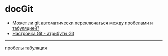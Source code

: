 # docGit
* [Может ли git автоматически переключаться между пробелами и табуляцией?](/articles/%D0%9C%D0%BE%D0%B6%D0%B5%D1%82%20%D0%BB%D0%B8%20git%20%D0%B0%D0%B2%D1%82%D0%BE%D0%BC%D0%B0%D1%82%D0%B8%D1%87%D0%B5%D1%81%D0%BA%D0%B8%20%D0%BF%D0%B5%D1%80%D0%B5%D0%BA%D0%BB%D1%8E%D1%87%D0%B0%D1%82%D1%8C%D1%81%D1%8F%20%D0%BC%D0%B5%D0%B6%D0%B4%D1%83%20%D0%BF%D1%80%D0%BE%D0%B1%D0%B5%D0%BB%D0%B0%D0%BC%D0%B8%20%D0%B8%20%D1%82%D0%B0%D0%B1%D1%83%D0%BB%D1%8F%D1%86%D0%B8%D0%B5%D0%B9%3F.md)
* [Настройка Git - атрибуты Git](/articles/%D0%9D%D0%B0%D1%81%D1%82%D1%80%D0%BE%D0%B9%D0%BA%D0%B0%20Git%20-%20%D0%B0%D1%82%D1%80%D0%B8%D0%B1%D1%83%D1%82%D1%8B%20Git.md)
---
[пробелы](/tags/%D0%BF%D1%80%D0%BE%D0%B1%D0%B5%D0%BB%D1%8B.md)
[табуляция](/tags/%D1%82%D0%B0%D0%B1%D1%83%D0%BB%D1%8F%D1%86%D0%B8%D1%8F.md)
